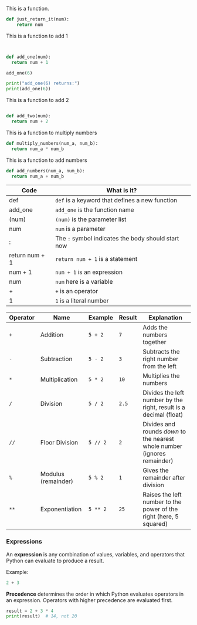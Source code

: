 This is a function.

```python
def just_return_it(num):
    return num
````

This is a function to add 1

```python


def add_one(num):
  return num + 1

add_one(6)

print("add_one(6) returns:")
print(add_one(6))

````
This is a function to add 2

```python

def add_two(num):
  return num + 2


````
This is a function to multiply numbers

````python
def multiply_numbers(num_a, num_b):
  return num_a * num_b 

````

This is a function to add numbers

````python
def add_numbers(num_a, num_b):
  return num_a + num_b

````

| Code           | What is it?                                        |
| -------------- | -------------------------------------------------- |
| def            | `def` is a keyword that defines a new function     |
| add_one        | `add_one` is the function name                     |
| (num)          | `(num)` is the parameter list                      |
| num            | `num` is a parameter                               |
| :              | The `:` symbol indicates the body should start now |
| return num + 1 | `return num + 1` is a statement                    |
| num + 1        | `num + 1` is an expression                         |
| num            | `num` here is a variable                           |
| +              | `+` is an operator                                 |
| 1              | `1` is a literal number                            |

| Operator | Name               | Example   | Result | Explanation                                                                 |
|----------|--------------------|-----------|--------|-----------------------------------------------------------------------------|
| `+`      | Addition           | `5 + 2`   | `7`    | Adds the numbers together                                                   |
| `-`      | Subtraction        | `5 - 2`   | `3`    | Subtracts the right number from the left                                    |
| `*`      | Multiplication     | `5 * 2`   | `10`   | Multiplies the numbers                                                      |
| `/`      | Division           | `5 / 2`   | `2.5`  | Divides the left number by the right, result is a decimal (float)           |
| `//`     | Floor Division     | `5 // 2`  | `2`    | Divides and rounds *down* to the nearest whole number (ignores remainder)   |
| `%`      | Modulus (remainder)| `5 % 2`   | `1`    | Gives the remainder after division                                          |
| `**`     | Exponentiation     | `5 ** 2`  | `25`   | Raises the left number to the power of the right (here, 5 squared) 

### Expressions

An **expression** is any combination of values, variables, and operators that Python can evaluate to produce a result.

Example:

```python
2 + 3
````

**Precedence** determines the order in which Python evaluates operators in an expression. Operators with higher precedence are evaluated first.

```python
result = 2 + 3 * 4
print(result)  # 14, not 20
````

        
